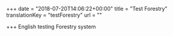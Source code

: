 +++
date = "2018-07-20T14:06:22+00:00"
title = "Test Forestry"
translationKey = "testForestry"
url = ""

+++
English testing Forestry system